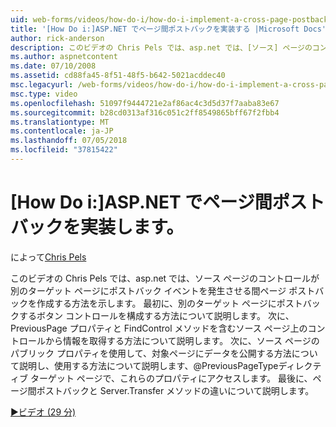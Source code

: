```yaml
---
uid: web-forms/videos/how-do-i/how-do-i-implement-a-cross-page-postback-in-aspnet
title: '[How Do i:]ASP.NET でページ間ポストバックを実装する |Microsoft Docs'
author: rick-anderson
description: このビデオの Chris Pels では、asp.net では、[ソース] ページのコントロールが、別のターゲットにポストバック イベントを発生させる間ページ ポストバックを作成する方法を示します.
ms.author: aspnetcontent
ms.date: 07/10/2008
ms.assetid: cd88fa45-8f51-48f5-b642-5021acddec40
msc.legacyurl: /web-forms/videos/how-do-i/how-do-i-implement-a-cross-page-postback-in-aspnet
msc.type: video
ms.openlocfilehash: 51097f9444721e2af86ac4c3d5d37f7aaba83e67
ms.sourcegitcommit: b28cd0313af316c051c2ff8549865bff67f2fbb4
ms.translationtype: MT
ms.contentlocale: ja-JP
ms.lasthandoff: 07/05/2018
ms.locfileid: "37815422"
---
```

<a name="how-do-i-implement-a-cross-page-postback-in-aspnet"></a>[How Do i:]ASP.NET でページ間ポストバックを実装します。
====================
によって[Chris Pels](https://twitter.com/chrispels)

このビデオの Chris Pels では、asp.net では、ソース ページのコントロールが別のターゲット ページにポストバック イベントを発生させる間ページ ポストバックを作成する方法を示します。 最初に、別のターゲット ページにポストバックするボタン コントロールを構成する方法について説明します。 次に、PreviousPage プロパティと FindControl メソッドを含むソース ページ上のコントロールから情報を取得する方法について説明します。 次に、ソース ページのパブリック プロパティを使用して、対象ページにデータを公開する方法について説明し、使用する方法について説明します、@PreviousPageTypeディレクティブ ターゲット ページで、これらのプロパティにアクセスします。 最後に、ページ間ポストバックと Server.Transfer メソッドの違いについて説明します。

[&#9654;ビデオ (29 分)](https://channel9.msdn.com/Blogs/ASP-NET-Site-Videos/how-do-i-implement-a-cross-page-postback-in-aspnet)

